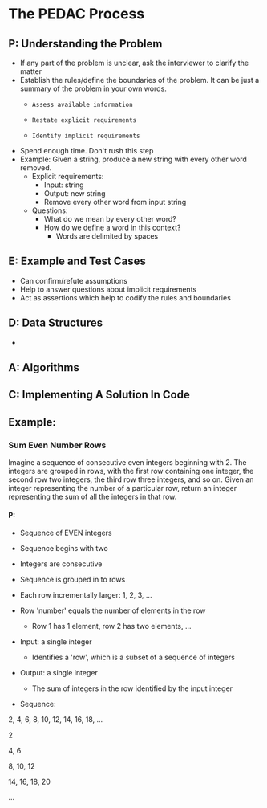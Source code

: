 # The PEDAC Process

## P: Understanding the Problem
- If any part of the problem is unclear, ask the interviewer to clarify the matter
- Establish the rules/define the boundaries of the problem. It can be just a summary of the problem in your own words. 
  - 	Assess available information
  - 	Restate explicit requirements
  - 	Identify implicit requirements
- Spend enough time. Don't rush this step
- Example: Given a string, produce a new string with every other word removed.
  - Explicit requirements:
    - Input: string
    - Output: new string
    - Remove every other word from input string
  - Questions:
    - What do we mean by every other word?
    - How do we define a word in this context?
      - Words are delimited by spaces

## E: Example and Test Cases

- Can confirm/refute assumptions
- Help to answer questions about implicit requirements
- Act as assertions which help to codify the rules and boundaries

## D: Data Structures

- 

## A: Algorithms



## C: Implementing A Solution In Code





## Example:

### Sum Even Number Rows

Imagine a sequence of consecutive even integers beginning with 2. The integers are grouped in rows, with the first row containing one integer, the second row two integers, the third row three integers, and so on. Given an integer representing the number of a particular row, return an integer representing the sum of all the integers in that row.

#### P:

- Sequence of EVEN integers
- Sequence begins with two
- Integers are consecutive
- Sequence is grouped in to rows
- Each row incrementally larger: 1, 2, 3, ...
- Row 'number' equals the number of elements in the row
  - Row 1 has 1 element, row 2 has two elements, ...
- Input: a single integer
  - Identifies a 'row', which is a subset of a sequence of integers
- Output: a single integer
  - The sum of integers in the row identified by the input integer



- Sequence:

2, 4, 6, 8, 10, 12, 14, 16, 18, ...



2

4, 6

8, 10, 12

14, 16, 18, 20

...